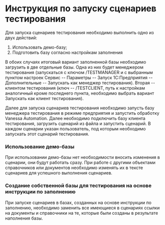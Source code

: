 # Инструкция по запуску сценариев тестирования

Для запуска сценариев тестирования необходимо выполнить одно из двух действий:
1. Использовать демо-базу;
2. Подготовить базу согласно настройкам заполнения

В обоих случаях итоговый вариант заполненной базы необходимо загрузить в две отдельные базы. Одна из них будет менеджером тестирования (запускаться с ключом /TESTMANAGER и с выбранным пунктом настроек Сервис -- Параметры -- Запуск 1С:Предприятия -- Дополнительные -- Запускать как менеджер тестирования). Вторая -- клиентом тестирования (ключ -- /TESTCLIENT, путь к настройкам аналогичный кроме последнего пункта, необходимо выбрать вариант Запускать как клиент тестирования).

Далее для запуска сценариев тестирования необходимо запусть базу менеджера тестирования в режиме предприятия и запустить обработку Vanessa Automation. Далее необходимо подключить базу клиента тестирования, загрузить сценарий из файла и запустить сценарий. В каждом сценарии указан пользователь, под которым необходимо запускать этот сценарий тестирования.

### Использование демо-базы

При использовании демо-базы нет необходимости вносить изменения в сценарии, они будут работать сразу. При работе с другими объектами справочников или документов необходимо изменять их в тексте сценариев для успешного выполнения сценариев.

### Создание собственной базы для тестирования на основе инструкции по заполнению

При запуске сценариев в базах, созданных на основе инструкции по заполнению, необходимо заменить все имеющиеся в сценариях ссылки на документы и справочники на те, которые были созданы в результате наполнения базы.

